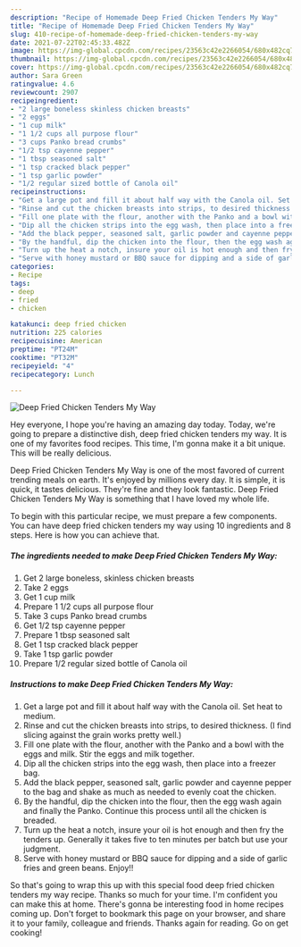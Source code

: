 ```yaml
---
description: "Recipe of Homemade Deep Fried Chicken Tenders My Way"
title: "Recipe of Homemade Deep Fried Chicken Tenders My Way"
slug: 410-recipe-of-homemade-deep-fried-chicken-tenders-my-way
date: 2021-07-22T02:45:33.482Z
image: https://img-global.cpcdn.com/recipes/23563c42e2266054/680x482cq70/deep-fried-chicken-tenders-my-way-recipe-main-photo.jpg
thumbnail: https://img-global.cpcdn.com/recipes/23563c42e2266054/680x482cq70/deep-fried-chicken-tenders-my-way-recipe-main-photo.jpg
cover: https://img-global.cpcdn.com/recipes/23563c42e2266054/680x482cq70/deep-fried-chicken-tenders-my-way-recipe-main-photo.jpg
author: Sara Green
ratingvalue: 4.6
reviewcount: 2907
recipeingredient:
- "2 large boneless skinless chicken breasts"
- "2 eggs"
- "1 cup milk"
- "1 1/2 cups all purpose flour"
- "3 cups Panko bread crumbs"
- "1/2 tsp cayenne pepper"
- "1 tbsp seasoned salt"
- "1 tsp cracked black pepper"
- "1 tsp garlic powder"
- "1/2 regular sized bottle of Canola oil"
recipeinstructions:
- "Get a large pot and fill it about half way with the Canola oil. Set heat to medium."
- "Rinse and cut the chicken breasts into strips, to desired thickness. (I find slicing against the grain works pretty well.)"
- "Fill one plate with the flour, another with the Panko and a bowl with the eggs and milk. Stir the eggs and milk together."
- "Dip all the chicken strips into the egg wash, then place into a freezer bag."
- "Add the black pepper, seasoned salt, garlic powder and cayenne pepper to the bag and shake as much as needed to evenly coat the chicken."
- "By the handful, dip the chicken into the flour, then the egg wash again and finally the Panko. Continue this process until all the chicken is breaded."
- "Turn up the heat a notch, insure your oil is hot enough and then fry the tenders up. Generally it takes five to ten minutes per batch but use your judgment."
- "Serve with honey mustard or BBQ sauce for dipping and a side of garlic fries and green beans. Enjoy!!"
categories:
- Recipe
tags:
- deep
- fried
- chicken

katakunci: deep fried chicken 
nutrition: 225 calories
recipecuisine: American
preptime: "PT24M"
cooktime: "PT32M"
recipeyield: "4"
recipecategory: Lunch

---
```



![Deep Fried Chicken Tenders My Way](https://img-global.cpcdn.com/recipes/23563c42e2266054/680x482cq70/deep-fried-chicken-tenders-my-way-recipe-main-photo.jpg)

Hey everyone, I hope you're having an amazing day today. Today, we're going to prepare a distinctive dish, deep fried chicken tenders my way. It is one of my favorites food recipes. This time, I'm gonna make it a bit unique. This will be really delicious.



Deep Fried Chicken Tenders My Way is one of the most favored of current trending meals on earth. It's enjoyed by millions every day. It is simple, it is quick, it tastes delicious. They're fine and they look fantastic. Deep Fried Chicken Tenders My Way is something that I have loved my whole life.


To begin with this particular recipe, we must prepare a few components. You can have deep fried chicken tenders my way using 10 ingredients and 8 steps. Here is how you can achieve that.

<!--inarticleads1-->

##### The ingredients needed to make Deep Fried Chicken Tenders My Way:

1. Get 2 large boneless, skinless chicken breasts
1. Take 2 eggs
1. Get 1 cup milk
1. Prepare 1 1/2 cups all purpose flour
1. Take 3 cups Panko bread crumbs
1. Get 1/2 tsp cayenne pepper
1. Prepare 1 tbsp seasoned salt
1. Get 1 tsp cracked black pepper
1. Take 1 tsp garlic powder
1. Prepare 1/2 regular sized bottle of Canola oil




<!--inarticleads2-->

##### Instructions to make Deep Fried Chicken Tenders My Way:

1. Get a large pot and fill it about half way with the Canola oil. Set heat to medium.
1. Rinse and cut the chicken breasts into strips, to desired thickness. (I find slicing against the grain works pretty well.)
1. Fill one plate with the flour, another with the Panko and a bowl with the eggs and milk. Stir the eggs and milk together.
1. Dip all the chicken strips into the egg wash, then place into a freezer bag.
1. Add the black pepper, seasoned salt, garlic powder and cayenne pepper to the bag and shake as much as needed to evenly coat the chicken.
1. By the handful, dip the chicken into the flour, then the egg wash again and finally the Panko. Continue this process until all the chicken is breaded.
1. Turn up the heat a notch, insure your oil is hot enough and then fry the tenders up. Generally it takes five to ten minutes per batch but use your judgment.
1. Serve with honey mustard or BBQ sauce for dipping and a side of garlic fries and green beans. Enjoy!!




So that's going to wrap this up with this special food deep fried chicken tenders my way recipe. Thanks so much for your time. I'm confident you can make this at home. There's gonna be interesting food in home recipes coming up. Don't forget to bookmark this page on your browser, and share it to your family, colleague and friends. Thanks again for reading. Go on get cooking!

